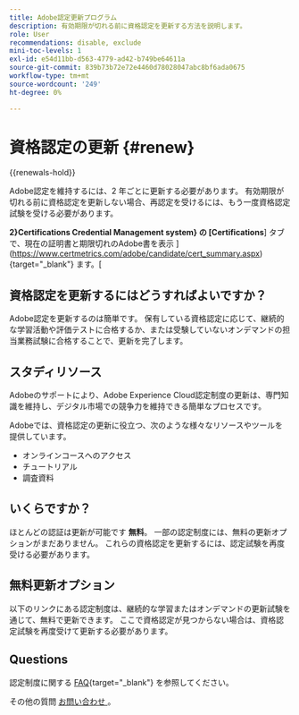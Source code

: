 ```yaml
---
title: Adobe認定更新プログラム
description: 有効期限が切れる前に資格認定を更新する方法を説明します。
role: User
recommendations: disable, exclude
mini-toc-levels: 1
exl-id: e54d11bb-d563-4779-ad42-b749be64611a
source-git-commit: 839b73b72e72e4460d78028047abc8bf6ada0675
workflow-type: tm+mt
source-wordcount: '249'
ht-degree: 0%

---
```


# 資格認定の更新 {#renew}

{{renewals-hold}}

Adobe認定を維持するには、2 年ごとに更新する必要があります。 有効期限が切れる前に資格認定を更新しない場合、再認定を受けるには、もう一度資格認定試験を受ける必要があります。

**2}Certifications Credential Management system} の [Certifications**] タブで、現在の証明書と期限切れのAdobe書を表示 ](https://www.certmetrics.com/adobe/candidate/cert_summary.aspx){target="_blank"} ます。[

## 資格認定を更新するにはどうすればよいですか？

Adobe認定を更新するのは簡単です。 保有している資格認定に応じて、継続的な学習活動や評価テストに合格するか、または受験していないオンデマンドの担当業務試験に合格することで、更新を完了します。

## スタディリソース

Adobeのサポートにより、Adobe Experience Cloud認定制度の更新は、専門知識を維持し、デジタル市場での競争力を維持できる簡単なプロセスです。

Adobeでは、資格認定の更新に役立つ、次のような様々なリソースやツールを提供しています。

* オンラインコースへのアクセス
* チュートリアル
* 調査資料

## いくらですか？

ほとんどの認証は更新が可能です **無料**。 一部の認定制度には、無料の更新オプションがまだありません。 これらの資格認定を更新するには、認定試験を再度受ける必要があります。

## 無料更新オプション

以下のリンクにある認定制度は、継続的な学習またはオンデマンドの更新試験を通じて、無料で更新できます。 ここで資格認定が見つからない場合は、資格認定試験を再度受けて更新する必要があります。

<!-- 

>[!NOTE]
>
>If you would like to share the link to a renewal exam or assessment with a colleague, please link to the overall exam renewal page,  not the URL of the exam itself, to avoid login issues.

* [Adobe [!DNL Analytics]](https://experienceleague.adobe.com/docs/certification/certification/technical-certifications/aa/aa-renew.html){target="_blank"}
* [Adobe [!DNL Audience Manager]](https://experienceleague.adobe.com/docs/certification/certification/technical-certifications/aam/aam-renew.html){target="_blank"}
* [Adobe [!DNL Campaign Classic]](https://experienceleague.adobe.com/docs/certification/certification/technical-certifications/acc/acc-renew.html){target="_blank"}
* [Adobe [!DNL Campaign Standard]](https://experienceleague.adobe.com/docs/certification/certification/technical-certifications/acs/acs-renew.html){target="_blank"}
* [Adobe [!DNL Commerce]](https://experienceleague.adobe.com/docs/certification/certification/technical-certifications/ac/ac-renew.html){target="_blank"}
* [Adobe [!DNL Experience Manager]](https://experienceleague.adobe.com/docs/certification/certification/technical-certifications/aem/aem-renew.html){target="_blank"}
* [Adobe [!DNL Marketo Engage]](https://experienceleague.adobe.com/docs/certification/certification/technical-certifications/ame/ame-renew.html){target="_blank"}
* [Adobe [!DNL Real-Time CDP]](https://experienceleague.adobe.com/docs/certification/certification/technical-certifications/rtcdp/rtcdp-renew.html){target="_blank"}
* [Adobe [!DNL Target]](https://experienceleague.adobe.com/docs/certification/certification/technical-certifications/at/at-renew.html){target="_blank"} 
* [Adobe [!DNL Workfront]](https://experienceleague.adobe.com/docs/certification/program/technical-certifications/aw/aw-renew.html){target="_blank"}

-->

## Questions

認定制度に関する [FAQ](https://experienceleague.adobe.com/docs/certification/certification/faq.html){target="_blank"} を参照してください。

その他の質問 [ お問い合わせ ](mailto:certif@adobe.com)。
